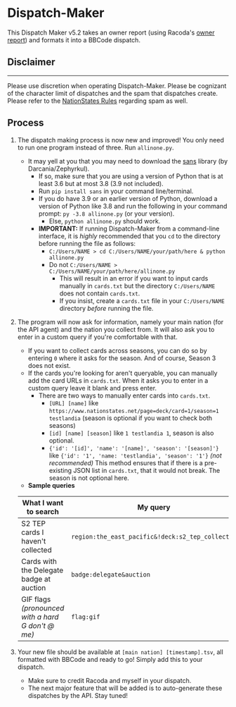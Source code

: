 # Dispatch-Maker
This Dispatch Maker v5.2 takes an owner report (using Racoda's [owner report](https://github.com/dithpri/RCES/tree/master/owner_report)) and formats it into a BBCode dispatch.


## Disclaimer
---
Please use discretion when operating Dispatch-Maker. Please be cognizant of the character limit of dispatches and the spam that dispatches create. Please refer to the [NationStates Rules](https://forum.nationstates.net/viewtopic.php?f=16&t=260044#017) regarding spam as well.
## Process
1. The dispatch making process is now new and improved! You only need to run one program instead of three. Run `allinone.py`.
    - It may yell at you that you may need to download the [sans](https://pypi.org/project/sans/) library (by Darcania/Zephyrkul). 
        - If so, make sure that you are using a version of Python that is at least 3.6 but at most 3.8 (3.9 not included).
        - Run `pip install sans` in your command line/terminal.
        - If you do have 3.9 or an earlier version of Python, download a version of Python like 3.8 and run the following in your command prompt: `py -3.8 allinone.py` (or your version). 
          - Else, `python allinone.py` should work.
        - **IMPORTANT:** If running Dispatch-Maker from a command-line interface, it is *highly* recommended that you `cd` to the directory before running the file as follows:
          - ```C:/Users/NAME > cd C:/Users/NAME/your/path/here & python allinone.py```
          - Do not ```C:/Users/NAME > C:/Users/NAME/your/path/here/allinone.py```
            - This will result in an error if you want to input cards manually in `cards.txt` but the directory `C:/Users/NAME` does not contain `cards.txt`.
            - If you insist, create a `cards.txt` file in your `C:/Users/NAME` directory *before* running the file.

2. The program will now ask for information, namely your main nation (for the API agent) and the nation you collect from. It will also ask you to enter in a custom query if you're comfortable with that.
    - If you want to collect cards across seasons, you can do so by entering `0` where it asks for the season. And of course, Season 3 does not exist.
    - If the cards you're looking for aren't queryable, you can manually add the card URLs in `cards.txt`. When it asks you to enter in a custom query leave it blank and press enter.
      - There are two ways to manually enter cards into `cards.txt`.
        - `[URL] [name]` like `https://www.nationstates.net/page=deck/card=1/season=1 testlandia` (season is optional if you want to check both seasons)
        - `[id] [name] [season]` like `1 testlandia 1`, season is also optional.
        - `{'id': '[id]', 'name': '[name]', 'season': '[season]'}` like `{'id': '1', 'name: 'testlandia', 'season': '1'}` *(not recommended)* This method ensures that if there is a pre-existing JSON list in `cards.txt`, that it would not break. The season is not optional here.
    - **Sample queries**

    | What I want to search  | My query |
    | ------------- | ------------- |
    | S2 TEP cards I haven't collected | `region:the_east_pacific&!deck:s2_tep_collector` |
    | Cards with the Delegate badge at auction | `badge:delegate&auction` |
    | GIF flags *(pronounced with a hard G don't @ me)* | `flag:gif` |
    
3. Your new file should be available at `[main nation] [timestamp].tsv`, all formatted with BBCode and ready to go! Simply add this to your dispatch.
    - Make sure to credit Racoda and myself in your dispatch.
    - The next major feature that will be added is to auto-generate these dispatches by the API. Stay tuned!